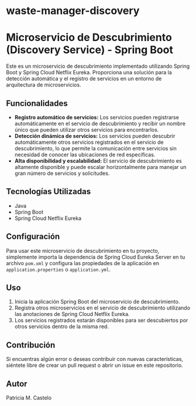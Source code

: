 # waste-manager-discovery
# Microservicio de Descubrimiento (Discovery Service) - Spring Boot

Este es un microservicio de descubrimiento implementado utilizando Spring Boot y Spring Cloud Netflix Eureka. Proporciona una solución para la detección automática y el registro de servicios en un entorno de arquitectura de microservicios.

## Funcionalidades

- **Registro automático de servicios:** Los servicios pueden registrarse automáticamente en el servicio de descubrimiento y recibir un nombre único que pueden utilizar otros servicios para encontrarlos.
- **Detección dinámica de servicios:** Los servicios pueden descubrir automáticamente otros servicios registrados en el servicio de descubrimiento, lo que permite la comunicación entre servicios sin necesidad de conocer las ubicaciones de red específicas.
- **Alta disponibilidad y escalabilidad:** El servicio de descubrimiento es altamente disponible y puede escalar horizontalmente para manejar un gran número de servicios y solicitudes.

## Tecnologías Utilizadas

- Java
- Spring Boot
- Spring Cloud Netflix Eureka

## Configuración

Para usar este microservicio de descubrimiento en tu proyecto, simplemente importa la dependencia de Spring Cloud Eureka Server en tu archivo `pom.xml` y configura las propiedades de la aplicación en `application.properties` o `application.yml`.

## Uso

1. Inicia la aplicación Spring Boot del microservicio de descubrimiento.
2. Registra otros microservicios en el servicio de descubrimiento utilizando las anotaciones de Spring Cloud Netflix Eureka.
3. Los servicios registrados estarán disponibles para ser descubiertos por otros servicios dentro de la misma red.

## Contribución

Si encuentras algún error o deseas contribuir con nuevas características, siéntete libre de crear un pull request o abrir un issue en este repositorio.

## Autor

Patricia M. Castelo
